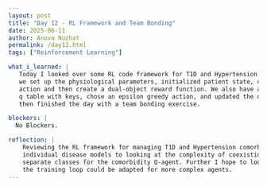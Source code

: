```yaml
---
layout: post
title: "Day 12 - RL Framework and Team Bonding"
date: 2025-06-11
author: Anuva Nuzhat
permalink: /day12.html
tags: ["Reinforcement Learning"]

what_i_learned: |
   Today I looked over some RL code framework for T1D and Hypertension which we're leaning towards focusing on for our comorbidity. First 
   we set up the physiological parameters, initialized patient state, discretize continuous physiological values, execute medical
   action and then create a dual-object reward function. We also have a seperate class for the comorbidity q agent where we initialized the 
   q table with keys, chose an epsilon greedy action, and updated the q learning rule. I also looked over a training loop for our agent. We 
   then finished the day with a team bonding exercise.

blockers: |
  No Blockers.

reflection: |
    Reviewing the RL framework for managing T1D and Hypertension comorbidity today was an important step in transitioning from understanding 
    individual disease models to looking at the complexity of coexisting conditions. We also moved towards abstraction today by creating 
    separate classes for the comorbidity Q-agent. Further I hope to look at how the discretization choices impact learning efficiency or how
    the training loop could be adapted for more complex agents.
---
```

